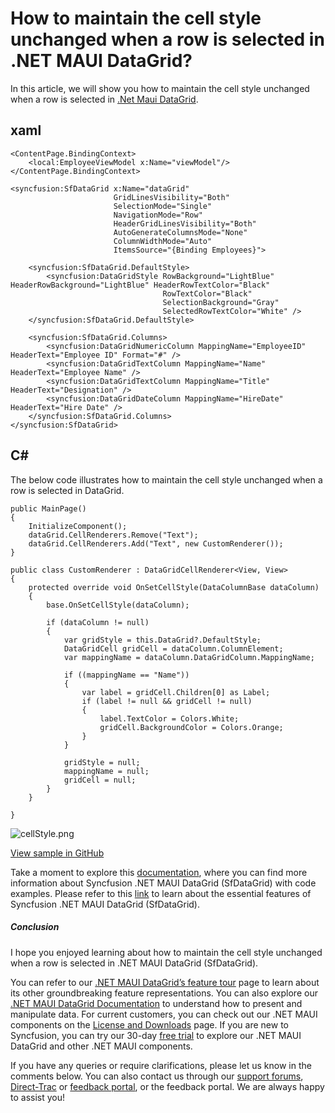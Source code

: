 # How to maintain the cell style unchanged when a row is selected in .NET MAUI DataGrid?
In this article, we will show you how to maintain the cell style unchanged when a row is selected in [.Net Maui DataGrid](https://www.syncfusion.com/maui-controls/maui-datagrid).

## xaml
```
<ContentPage.BindingContext>
    <local:EmployeeViewModel x:Name="viewModel"/>
</ContentPage.BindingContext>

<syncfusion:SfDataGrid x:Name="dataGrid"
                       GridLinesVisibility="Both"
                       SelectionMode="Single"
                       NavigationMode="Row"
                       HeaderGridLinesVisibility="Both"
                       AutoGenerateColumnsMode="None"
                       ColumnWidthMode="Auto"
                       ItemsSource="{Binding Employees}">

    <syncfusion:SfDataGrid.DefaultStyle>
        <syncfusion:DataGridStyle RowBackground="LightBlue" HeaderRowBackground="LightBlue" HeaderRowTextColor="Black"
                                  RowTextColor="Black"
                                  SelectionBackground="Gray"
                                  SelectedRowTextColor="White" />
    </syncfusion:SfDataGrid.DefaultStyle>

    <syncfusion:SfDataGrid.Columns>
        <syncfusion:DataGridNumericColumn MappingName="EmployeeID" HeaderText="Employee ID" Format="#" />
        <syncfusion:DataGridTextColumn MappingName="Name" HeaderText="Employee Name" />
        <syncfusion:DataGridTextColumn MappingName="Title" HeaderText="Designation" />
        <syncfusion:DataGridDateColumn MappingName="HireDate" HeaderText="Hire Date" />
    </syncfusion:SfDataGrid.Columns>
</syncfusion:SfDataGrid>
```

## C#
The below code illustrates how to maintain the cell style unchanged when a row is selected in DataGrid.
```
public MainPage()
{
    InitializeComponent();
    dataGrid.CellRenderers.Remove("Text");
    dataGrid.CellRenderers.Add("Text", new CustomRenderer());
}

public class CustomRenderer : DataGridCellRenderer<View, View>
{
    protected override void OnSetCellStyle(DataColumnBase dataColumn)
    {
        base.OnSetCellStyle(dataColumn);

        if (dataColumn != null)
        {
            var gridStyle = this.DataGrid?.DefaultStyle;
            DataGridCell gridCell = dataColumn.ColumnElement;
            var mappingName = dataColumn.DataGridColumn.MappingName;

            if ((mappingName == "Name"))
            {
                var label = gridCell.Children[0] as Label;
                if (label != null && gridCell != null)
                {
                    label.TextColor = Colors.White;
                    gridCell.BackgroundColor = Colors.Orange;
                }
            }

            gridStyle = null;
            mappingName = null;
            gridCell = null;
        }
    }

}
```
 ![cellStyle.png](https://support.syncfusion.com/kb/agent/attachment/inline?token=eyJhbGciOiJodHRwOi8vd3d3LnczLm9yZy8yMDAxLzA0L3htbGRzaWctbW9yZSNobWFjLXNoYTI1NiIsInR5cCI6IkpXVCJ9.eyJpZCI6IjI5NTg3Iiwib3JnaWQiOiIzIiwiaXNzIjoic3VwcG9ydC5zeW5jZnVzaW9uLmNvbSJ9.OiHQ3gQNQJltqiYS9hT0WoKWnoK5SbIZv-7-rRz1uVg)

[View sample in GitHub](https://github.com/SyncfusionExamples/How-to-maintain-the-cell-style-unchanged-when-a-row-is-selected-in-.NET-MAUI-DataGrid)

Take a moment to explore this [documentation](https://help.syncfusion.com/maui/datagrid/overview), where you can find more information about Syncfusion .NET MAUI DataGrid (SfDataGrid) with code examples. Please refer to this [link](https://www.syncfusion.com/maui-controls/maui-datagrid) to learn about the essential features of Syncfusion .NET MAUI DataGrid (SfDataGrid).
 
##### Conclusion
 
I hope you enjoyed learning about how to maintain the cell style unchanged when a row is selected in .NET MAUI DataGrid (SfDataGrid).
 
You can refer to our [.NET MAUI DataGrid’s feature tour](https://www.syncfusion.com/maui-controls/maui-datagrid) page to learn about its other groundbreaking feature representations. You can also explore our [.NET MAUI DataGrid Documentation](https://help.syncfusion.com/maui/datagrid/getting-started) to understand how to present and manipulate data. 
For current customers, you can check out our .NET MAUI components on the [License and Downloads](https://www.syncfusion.com/sales/teamlicense) page. If you are new to Syncfusion, you can try our 30-day [free trial](https://www.syncfusion.com/downloads/maui) to explore our .NET MAUI DataGrid and other .NET MAUI components.
 
If you have any queries or require clarifications, please let us know in the comments below. You can also contact us through our [support forums](https://www.syncfusion.com/forums), [Direct-Trac](https://support.syncfusion.com/create) or [feedback portal](https://www.syncfusion.com/feedback/maui?control=sfdatagrid), or the feedback portal. We are always happy to assist you!
  
